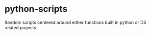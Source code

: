 # python-scripts
Random scripts centered around either functions built in python or DS related projects
